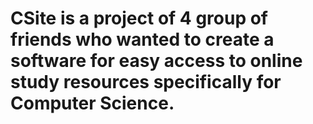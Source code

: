 # CSite is a project of 4 group of friends who wanted to create a software for easy access to online study resources specifically for Computer Science.
